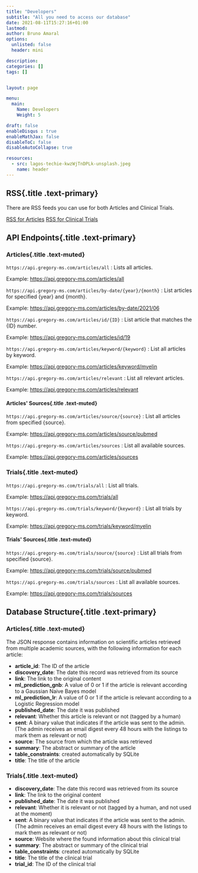 ```yaml
---
title: "Developers"
subtitle: "All you need to access our database"
date: 2021-08-11T15:27:16+01:00
lastmod: 
author: Bruno Amaral
options:
  unlisted: false
  header: mini

description: 
categories: []
tags: []


layout: page

menu:
  main:
    Name: Developers
    Weight: 5

draft: false
enableDisqus : true
enableMathJax: false
disableToC: false
disableAutoCollapse: true

resources:
  - src: lagos-techie-kwzWjTnDPLk-unsplash.jpeg
    name: header
---
```


<div class="col-md-6 mx-auto">

## RSS{.title .text-primary}

There are RSS feeds you can use for both Articles and Clinical Trials.

<a class="btn btn-outline-primary" href="/articles/index.xml"><i class="fas fa-rss"></i> RSS for Articles</a> <a class="btn btn-outline-primary" href="/trials/index.xml"><i class="fas fa-rss"></i> RSS for Clinical Trials</a>


## API Endpoints{.title .text-primary}


### Articles{.title .text-muted}

`https://api.gregory-ms.com/articles/all` : Lists all articles.

Example: <a href="https://api.gregory-ms.com/articles/all">https://api.gregory-ms.com/articles/all</a>

`https://api.gregory-ms.com/articles/by-date/{year}/{month}` : List articles for specified {year} and {month}. 

Example: <a href="https://api.gregory-ms.com/articles/by-date/2021/06">https://api.gregory-ms.com/articles/by-date/2021/06</a>

`https://api.gregory-ms.com/articles/id/{ID}` : List article that matches the {ID} number.

Example: <a href="https://api.gregory-ms.com/articles/id/19">https://api.gregory-ms.com/articles/id/19</a>

`https://api.gregory-ms.com/articles/keyword/{keyword}` : List all articles by keyword.

Example: <a href="https://api.gregory-ms.com/articles/keyword/myelin">https://api.gregory-ms.com/articles/keyword/myelin</a>

`https://api.gregory-ms.com/articles/relevant` : List all relevant articles.

Example: <a href="https://api.gregory-ms.com/articles/relevant">https://api.gregory-ms.com/articles/relevant</a>


#### Articles' Sources{.title .text-muted}

`https://api.gregory-ms.com/articles/source/{source}` : List all articles from specified {source}.

Example: <a href="https://api.gregory-ms.com/articles/source/pubmed">https://api.gregory-ms.com/articles/source/pubmed</a>

`https://api.gregory-ms.com/articles/sources` : List all available sources.

Example: <a href="https://api.gregory-ms.com/articles/sources">https://api.gregory-ms.com/articles/sources</a>

### Trials{.title .text-muted}

`https://api.gregory-ms.com/trials/all` : List all trials.

Example: <a href="https://api.gregory-ms.com/trials/all">https://api.gregory-ms.com/trials/all</a>

`https://api.gregory-ms.com/trials/keyword/{keyword}` : List all trials by keyword.

Example: <a href="https://api.gregory-ms.com/trials/keyword/myelin">https://api.gregory-ms.com/trials/keyword/myelin</a>

#### Trials' Sources{.title .text-muted}

`https://api.gregory-ms.com/trials/source/{source}` : List all trials from specified {source}.

Example: <a href="https://api.gregory-ms.com/trials/source/pubmed">https://api.gregory-ms.com/trials/source/pubmed</a>

`https://api.gregory-ms.com/trials/sources` : List all available sources.

Example: <a href="https://api.gregory-ms.com/trials/sources">https://api.gregory-ms.com/trials/sources</a>


## Database Structure{.title .text-primary}

### Articles{.title .text-muted}

The JSON response contains information on scientific articles retrieved from multiple academic sources, with the following information for each article:

- **article_id**: The ID of the article
- **discovery_date**: The date this record was retrieved from its source
- **link**: The link to the original content
- **ml_prediction_gnb**: A value of 0 or 1 if the article is relevant according to a Gaussian Naive Bayes model
- **ml_prediction_lr**: A value of 0 or 1 if the article is relevant according to a Logistic Regression model
- **published_date**: The date it was published
- **relevant**: Whether this article is relevant or not (tagged by a human)
- **sent**: A binary value that indicates if the article was sent to the admin. (The admin receives an email digest every 48 hours with the listings to mark them as relevant or not)
- **source**: The source from which the article was retrieved
- **summary**: The abstract or summary of the article
- **table_constraints**: created automatically by SQLite
- **title**: The title of the article

### Trials{.title .text-muted}

- **discovery_date**: The date this record was retrieved from its source
- **link**: The link to the original content
- **published_date**: The date it was published
- **relevant**: Whether it is relevant or not (tagged by a human, and not used at the moment)
- **sent**: A binary value that indicates if the article was sent to the admin. (The admin receives an email digest every 48 hours with the listings to mark them as relevant or not)
- **source**: Website where the found information about this clinical trial
- **summary**: The abstract or summary of the clinical trial
- **table_constraints**: created automatically by SQLite
- **title**: The title of the clinical trial
- **trial_id**: The ID of the clinical trial

</div>